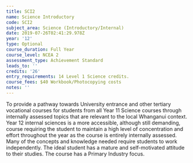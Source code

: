 ```yaml
---
title: SCI2
name: Science Introductory
code: SCI2
subject_area: Science (Introductory/Internal)
date: 2019-07-26T02:41:29.978Z
year: '12'
type: Optional
course_duration: Full Year
course_level: NCEA 2
assessment_type: Achievement Standard
leads_to: ''
credits: '26'
entry_requirements: 14 Level 1 Science credits.
course_fees: $40 Workbook/Photocopying costs
notes: ''
---
```

To provide a pathway towards University entrance and other tertiary vocational courses for students from all Year 11 Science courses through internally assessed topics that are relevant to the local Whanganui context. Year 12 internal sciences is a more accessible, although still demanding, course requiring the student to maintain a high level of concentration and effort throughout the year as the course is entirely internally assessed. Many of the concepts and knowledge needed require students to work independently. The ideal student has a mature and self-motivated attitude to their studies. The course has a Primary Industry focus.
